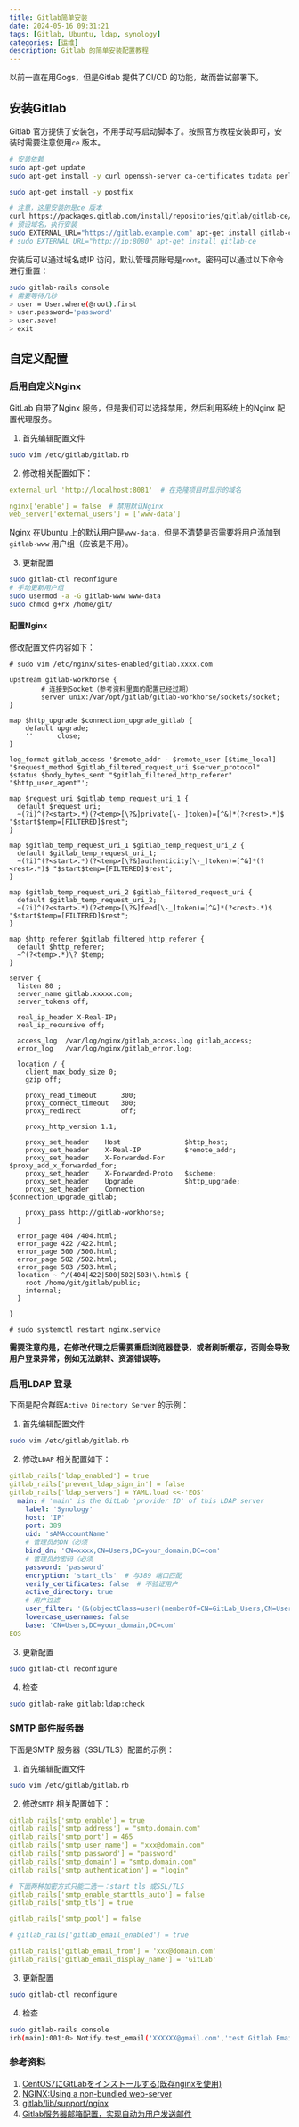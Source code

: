 ```yaml
---
title: Gitlab简单安装
date: 2024-05-16 09:31:21
tags: [Gitlab, Ubuntu, ldap, synology]
categories: [运维]  
description: Gitlab 的简单安装配置教程    
---
```


以前一直在用Gogs，但是Gitlab 提供了CI/CD 的功能，故而尝试部署下。  

## 安装Gitlab   
Gitlab 官方提供了安装包，不用手动写启动脚本了。按照官方教程安装即可，安装时需要注意使用`ce` 版本。      

```bash   
# 安装依赖   
sudo apt-get update
sudo apt-get install -y curl openssh-server ca-certificates tzdata perl

sudo apt-get install -y postfix

# 注意，这里安装的是ce 版本  
curl https://packages.gitlab.com/install/repositories/gitlab/gitlab-ce/script.deb.sh | sudo bash
# 预设域名，执行安装  
sudo EXTERNAL_URL="https://gitlab.example.com" apt-get install gitlab-ce
# sudo EXTERNAL_URL="http://ip:8080" apt-get install gitlab-ce  
```

安装后可以通过域名或IP 访问，默认管理员账号是`root`。密码可以通过以下命令进行重置：  
```bash  
sudo gitlab-rails console  
# 需要等待几秒   
> user = User.where(@root).first  
> user.password='password'  
> user.save!  
> exit  
```

## 自定义配置  

### 启用自定义Nginx   
GitLab 自带了Nginx 服务，但是我们可以选择禁用，然后利用系统上的Nginx 配置代理服务。  

 
1. 首先编辑配置文件  
```bash  
sudo vim /etc/gitlab/gitlab.rb
```

2. 修改相关配置如下：  
```yaml  
external_url 'http://localhost:8081'  # 在克隆项目时显示的域名

nginx['enable'] = false  # 禁用默认Nginx
web_server['external_users'] = ['www-data']
```

Nginx 在Ubuntu 上的默认用户是`www-data`，但是不清楚是否需要将用户添加到`gitlab-www` 用户组（应该是不用）。  



3. 更新配置  
```bash  
sudo gitlab-ctl reconfigure
# 手动更新用户组
sudo usermod -a -G gitlab-www www-data
sudo chmod g+rx /home/git/
```

#### 配置Nginx    
修改配置文件内容如下：
```nginx
# sudo vim /etc/nginx/sites-enabled/gitlab.xxxx.com  

upstream gitlab-workhorse {
        # 连接到Socket（参考资料里面的配置已经过期）
        server unix:/var/opt/gitlab/gitlab-workhorse/sockets/socket;
}

map $http_upgrade $connection_upgrade_gitlab {
    default upgrade;
    ''      close;
}

log_format gitlab_access '$remote_addr - $remote_user [$time_local] "$request_method $gitlab_filtered_request_uri $server_protocol" $status $body_bytes_sent "$gitlab_filtered_http_referer" "$http_user_agent"';

map $request_uri $gitlab_temp_request_uri_1 {
  default $request_uri;
  ~(?i)^(?<start>.*)(?<temp>[\?&]private[\-_]token)=[^&]*(?<rest>.*)$ "$start$temp=[FILTERED]$rest";
}

map $gitlab_temp_request_uri_1 $gitlab_temp_request_uri_2 {
  default $gitlab_temp_request_uri_1;
  ~(?i)^(?<start>.*)(?<temp>[\?&]authenticity[\-_]token)=[^&]*(?<rest>.*)$ "$start$temp=[FILTERED]$rest";
}

map $gitlab_temp_request_uri_2 $gitlab_filtered_request_uri {
  default $gitlab_temp_request_uri_2;
  ~(?i)^(?<start>.*)(?<temp>[\?&]feed[\-_]token)=[^&]*(?<rest>.*)$ "$start$temp=[FILTERED]$rest";
}

map $http_referer $gitlab_filtered_http_referer {
  default $http_referer;
  ~^(?<temp>.*)\? $temp;
}

server {
  listen 80 ;
  server_name gitlab.xxxxx.com; 
  server_tokens off; 

  real_ip_header X-Real-IP; 
  real_ip_recursive off;    

  access_log  /var/log/nginx/gitlab_access.log gitlab_access;
  error_log   /var/log/nginx/gitlab_error.log;

  location / {
    client_max_body_size 0;
    gzip off;

    proxy_read_timeout      300;
    proxy_connect_timeout   300;
    proxy_redirect          off;

    proxy_http_version 1.1;

    proxy_set_header    Host                $http_host;
    proxy_set_header    X-Real-IP           $remote_addr;
    proxy_set_header    X-Forwarded-For     $proxy_add_x_forwarded_for;
    proxy_set_header    X-Forwarded-Proto   $scheme;
    proxy_set_header    Upgrade             $http_upgrade;
    proxy_set_header    Connection          $connection_upgrade_gitlab;

    proxy_pass http://gitlab-workhorse;
  }

  error_page 404 /404.html;
  error_page 422 /422.html;
  error_page 500 /500.html;
  error_page 502 /502.html;
  error_page 503 /503.html;
  location ~ ^/(404|422|500|502|503)\.html$ {
    root /home/git/gitlab/public;
    internal;
  }

}

# sudo systemctl restart nginx.service
```



**需要注意的是，在修改代理之后需要重启浏览器登录，或者刷新缓存，否则会导致用户登录异常，例如无法跳转、资源错误等。**  


### 启用LDAP 登录  
下面是配合群晖`Active Directory Server` 的示例：  

1. 首先编辑配置文件  
```bash  
sudo vim /etc/gitlab/gitlab.rb
```

2. 修改`LDAP` 相关配置如下：  
```yaml  
gitlab_rails['ldap_enabled'] = true
gitlab_rails['prevent_ldap_sign_in'] = false
gitlab_rails['ldap_servers'] = YAML.load <<-'EOS'
  main: # 'main' is the GitLab 'provider ID' of this LDAP server
    label: 'Synology'
    host: 'IP'
    port: 389
    uid: 'sAMAccountName'
    # 管理员的DN（必须
    bind_dn: 'CN=xxxx,CN=Users,DC=your_domain,DC=com'
    # 管理员的密码（必须
    password: 'password'
    encryption: 'start_tls'  # 与389 端口匹配
    verify_certificates: false  # 不验证用户
    active_directory: true 
    # 用户过滤
    user_filter: '(&(objectClass=user)(memberOf=CN=GitLab_Users,CN=Users,DC=your_domain,DC=com))'
    lowercase_usernames: false
    base: 'CN=Users,DC=your_domain,DC=com'
EOS
```



3. 更新配置  
```bash  
sudo gitlab-ctl reconfigure
```

4. 检查  

```bash  
sudo gitlab-rake gitlab:ldap:check
```


### SMTP 邮件服务器  
下面是SMTP 服务器（SSL/TLS）配置的示例：  

1. 首先编辑配置文件  
```bash  
sudo vim /etc/gitlab/gitlab.rb
```

2. 修改`SMTP` 相关配置如下：  
```yaml  
gitlab_rails['smtp_enable'] = true
gitlab_rails['smtp_address'] = "smtp.domain.com"
gitlab_rails['smtp_port'] = 465
gitlab_rails['smtp_user_name'] = "xxx@domain.com"
gitlab_rails['smtp_password'] = "password"
gitlab_rails['smtp_domain'] = "smtp.domain.com"
gitlab_rails['smtp_authentication'] = "login"

# 下面两种加密方式只能二选一：start_tls 或SSL/TLS
gitlab_rails['smtp_enable_starttls_auto'] = false
gitlab_rails['smtp_tls'] = true

gitlab_rails['smtp_pool'] = false

# gitlab_rails['gitlab_email_enabled'] = true

gitlab_rails['gitlab_email_from'] = 'xxx@domain.com'
gitlab_rails['gitlab_email_display_name'] = 'GitLab'
```



3. 更新配置  
```bash  
sudo gitlab-ctl reconfigure
```

4. 检查  

```bash  
sudo gitlab-rails console
irb(main):001:0> Notify.test_email('XXXXXX@gmail.com','test Gitlab Email','Test').deliver_now
```

### 参考资料  
1. [CentOS7にGitLabをインストールする(既存nginxを使用)](https://qiita.com/inakadegaebal/items/3cc0603141a334fcc8af)  
2. [NGINX:Using a non-bundled web-server](https://docs.gitlab.com/omnibus/settings/nginx.html#using-a-non-bundled-web-server)  
3. [gitlab/lib/support/nginx](https://gitlab.com/gitlab-org/gitlab/-/tree/master/lib/support/nginx)
4. [Gitlab服务器邮箱配置，实现自动为用户发送邮件](https://juejin.cn/post/6991924908242501669)
